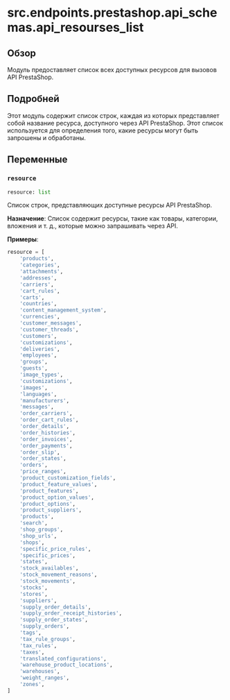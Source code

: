 # src.endpoints.prestashop.api_schemas.api_resourses_list

## Обзор

Модуль предоставляет список всех доступных ресурсов для вызовов API PrestaShop.

## Подробней

Этот модуль содержит список строк, каждая из которых представляет собой название ресурса, доступного через API PrestaShop. Этот список используется для определения того, какие ресурсы могут быть запрошены и обработаны.

## Переменные

### `resource`

```python
resource: list
```

Список строк, представляющих доступные ресурсы API PrestaShop.

**Назначение**: Список содержит ресурсы, такие как товары, категории, вложения и т. д., которые можно запрашивать через API.

**Примеры**:

```python
resource = [
    'products',
    'categories',
    'attachments',
    'addresses',
    'carriers',
    'cart_rules',
    'carts',
    'countries',
    'content_management_system',
    'currencies',
    'customer_messages',
    'customer_threads',
    'customers',
    'customizations',
    'deliveries',
    'employees',
    'groups',
    'guests',
    'image_types',
    'customizations',
    'images',
    'languages',
    'manufacturers',
    'messages',
    'order_carriers',
    'order_cart_rules',
    'order_details',
    'order_histories',
    'order_invoices',
    'order_payments',
    'order_slip',
    'order_states',
    'orders',
    'price_ranges',
    'product_customization_fields',
    'product_feature_values',
    'product_features',
    'product_option_values',
    'product_options',
    'product_suppliers',
    'products',
    'search',
    'shop_groups',
    'shop_urls',
    'shops',
    'specific_price_rules',
    'specific_prices',
    'states',
    'stock_availables',
    'stock_movement_reasons',
    'stock_movements',
    'stocks',
    'stores',
    'suppliers',
    'supply_order_details',
    'supply_order_receipt_histories',
    'supply_order_states',
    'supply_orders',
    'tags',
    'tax_rule_groups',
    'tax_rules',
    'taxes',
    'translated_configurations',
    'warehouse_product_locations',
    'warehouses',
    'weight_ranges',
    'zones',
]
